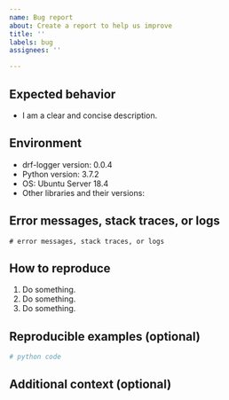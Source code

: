 ```yaml
---
name: Bug report
about: Create a report to help us improve
title: ''
labels: bug
assignees: ''

---
```


## Expected behavior
- I am a clear and concise description.

## Environment

- drf-logger version: 0.0.4
- Python version: 3.7.2
- OS: Ubuntu Server 18.4
- Other libraries and their versions:

## Error messages, stack traces, or logs

```
# error messages, stack traces, or logs
```

## How to reproduce

1. Do something.
2. Do something.
3. Do something.

## Reproducible examples (optional)

```python
# python code
```

## Additional context (optional)

